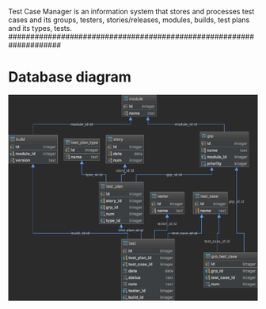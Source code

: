 Test Case Manager is an information system that stores and processes 
test cases and its groups, testers, stories/releases, modules, builds, 
test plans and its types, tests.
####################################################################
 
# Database diagram
![database diagram](src/main/resources/test-case-manager.png)  
